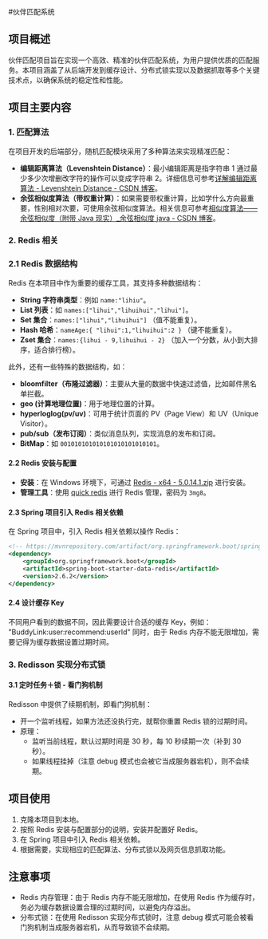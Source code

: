 #伙伴匹配系统
## 项目概述
伙伴匹配项目旨在实现一个高效、精准的伙伴匹配系统，为用户提供优质的匹配服务。本项目涵盖了从后端开发到缓存设计、分布式锁实现以及数据抓取等多个关键技术点，以确保系统的稳定性和性能。

## 项目主要内容

### 1. 匹配算法
在项目开发的后端部分，随机匹配模块采用了多种算法来实现精准匹配：
- **编辑距离算法（Levenshtein Distance）**：最小编辑距离是指字符串 1 通过最少多少次增删改字符的操作可以变成字符串 2。详细信息可参考[详解编辑距离算法 - Levenshtein Distance - CSDN 博客](https://blog.csdn.net/dbc_121/article/details/104198838)。
- **余弦相似度算法（带权重计算）**：如果需要带权重计算，比如学什么方向最重要，性别相对次要，可使用余弦相似度算法。相关信息可参考[相似度算法——余弦相似度（附带 Java 现实）_余弦相似度 java - CSDN 博客](https://blog.csdn.net/qq_36488175/article/details/109787805)。


### 2. Redis 相关
### 2.1 Redis 数据结构
Redis 在本项目中作为重要的缓存工具，其支持多种数据结构：
- **String 字符串类型**：例如 `name:"lihiu"`。
- **List 列表**：如 `names:["lihui","lihuihui","lihui"]`。
- **Set 集合**：`names:["lihui","lihuihui"]` （值不能重复）。
- **Hash 哈希**：`nameAge:{ "lihui":1,"lihuihui":2 }` （键不能重复）。
- **Zset 集合**：`names:{lihui - 9,lihuihui - 2}` （加入一个分数，从小到大排序，适合排行榜）。

此外，还有一些特殊的数据结构，如：
- **bloomfilter（布隆过滤器）**：主要从大量的数据中快速过滤值，比如邮件黑名单拦截。
- **geo (计算地理位置)**：用于地理位置的计算。
- **hyperloglog(pv/uv)**：可用于统计页面的 PV（Page View）和 UV（Unique Visitor）。
- **pub/sub（发布订阅）**：类似消息队列，实现消息的发布和订阅。
- **BitMap**：如 `001010101010101010101010101`。

#### 2.2 Redis 安装与配置
- **安装**：在 Windows 环境下，可通过 [Redis - x64 - 5.0.14.1.zip](https://lihuibear.lanzoue.com/iJHjW2d9034h) 进行安装。
- **管理工具**：使用 [quick redis](https://lihuibear.lanzoue.com/iYCri2d91fpg) 进行 Redis 管理，密码为 `3mg8`。

#### 2.3 Spring 项目引入 Redis 相关依赖
在 Spring 项目中，引入 Redis 相关依赖以操作 Redis：
```xml
<!-- https://mvnrepository.com/artifact/org.springframework.boot/spring-boot-starter-data-redis -->
<dependency>
    <groupId>org.springframework.boot</groupId>
    <artifactId>spring-boot-starter-data-redis</artifactId>
    <version>2.6.2</version>
</dependency>
```

#### 2.4 设计缓存 Key
不同用户看到的数据不同，因此需要设计合适的缓存 Key，例如：
"BuddyLink:user:recommend:userId"
同时，由于 Redis 内存不能无限增加，需要记得为缓存数据设置过期时间。

### 3. Redisson 实现分布式锁
#### 3.1 定时任务＋锁 - 看门狗机制
Redisson 中提供了续期机制，即看门狗机制：
- 开一个监听线程，如果方法还没执行完，就帮你重置 Redis 锁的过期时间。
- 原理：
    - 监听当前线程，默认过期时间是 30 秒，每 10 秒续期一次（补到 30 秒）。
    - 如果线程挂掉（注意 debug 模式也会被它当成服务器宕机），则不会续期。

## 项目使用
1. 克隆本项目到本地。
2. 按照 Redis 安装与配置部分的说明，安装并配置好 Redis。
3. 在 Spring 项目中引入 Redis 相关依赖。
4. 根据需要，实现相应的匹配算法、分布式锁以及网页信息抓取功能。

## 注意事项
- Redis 内存管理：由于 Redis 内存不能无限增加，在使用 Redis 作为缓存时，务必为缓存数据设置合理的过期时间，以避免内存溢出。
- 分布式锁：在使用 Redisson 实现分布式锁时，注意 debug 模式可能会被看门狗机制当成服务器宕机，从而导致锁不会续期。
